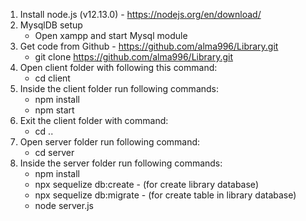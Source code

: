 1. Install node.js (v12.13.0) - https://nodejs.org/en/download/
2. MysqlDB setup
	* Open xampp and start Mysql module
3. Get code from Github - https://github.com/alma996/Library.git
	* git clone https://github.com/alma996/Library.git
4. Open client folder with following this command:
	* cd client
5. Inside the client folder run following commands:
	* npm install
	* npm start
6. Exit the client folder with command:
	* cd ..
7. Open server folder run following command:
	* cd server
8. Inside the server folder run following commands:
	* npm install
	* npx sequelize db:create - (for create library database)
	* npx sequelize db:migrate - (for create table in library database)
	* node server.js